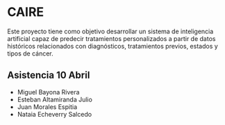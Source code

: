 # CAIRE
Este proyecto tiene como objetivo desarrollar un sistema de inteligencia artificial capaz de predecir tratamientos personalizados a partir de datos históricos relacionados con diagnósticos, tratamientos previos, estados y tipos de cáncer. 

## Asistencia 10 Abril
- Miguel Bayona Rivera
- Esteban Altamiranda Julio
- Juan Morales Espitia
- Nataia Echeverry Salcedo
